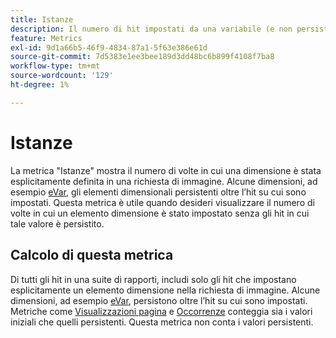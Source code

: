 ```yaml
---
title: Istanze
description: Il numero di hit impostati da una variabile (e non persistenti).
feature: Metrics
exl-id: 9d1a66b5-46f9-4834-87a1-5f63e386e61d
source-git-commit: 7d5383e1ee3bee189d3dd48bc6b899f4108f7ba8
workflow-type: tm+mt
source-wordcount: '129'
ht-degree: 1%

---
```


# Istanze

La metrica &quot;Istanze&quot; mostra il numero di volte in cui una dimensione è stata esplicitamente definita in una richiesta di immagine. Alcune dimensioni, ad esempio [eVar](../dimensions/evar.md), gli elementi dimensionali persistenti oltre l’hit su cui sono impostati. Questa metrica è utile quando desideri visualizzare il numero di volte in cui un elemento dimensione è stato impostato senza gli hit in cui tale valore è persistito.

## Calcolo di questa metrica

Di tutti gli hit in una suite di rapporti, includi solo gli hit che impostano esplicitamente un elemento dimensione nella richiesta di immagine. Alcune dimensioni, ad esempio [eVar](../dimensions/evar.md), persistono oltre l’hit su cui sono impostati. Metriche come [Visualizzazioni pagina](page-views.md) e [Occorrenze](occurrences.md) conteggia sia i valori iniziali che quelli persistenti. Questa metrica non conta i valori persistenti.
